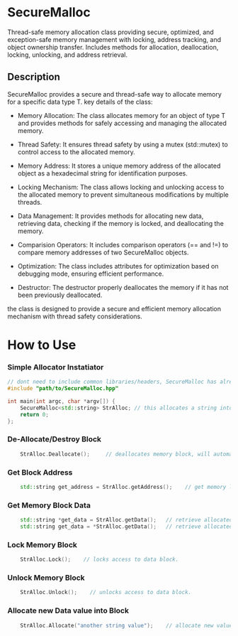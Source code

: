 # SecureMalloc
Thread-safe memory allocation class providing secure, optimized, and exception-safe memory management with locking, address tracking, and object ownership transfer. Includes methods for allocation, deallocation, locking, unlocking, and address retrieval.


## Description
SecureMalloc provides a secure and thread-safe way to allocate memory for a specific data type T. key details of the class:

* Memory Allocation: The class allocates memory for an object of type T and provides methods for safely accessing and managing the allocated memory.

* Thread Safety: It ensures thread safety by using a mutex (std::mutex) to control access to the allocated memory.

* Memory Address: It stores a unique memory address of the allocated object as a hexadecimal string for identification purposes.

* Locking Mechanism: The class allows locking and unlocking access to the allocated memory to prevent simultaneous modifications by multiple threads.

* Data Management: It provides methods for allocating new data, retrieving data, checking if the memory is locked, and deallocating the memory.

* Comparision Operators: It includes comparison operators (== and !=) to compare memory addresses of two SecureMalloc objects.

* Optimization: The class includes attributes for optimization based on debugging mode, ensuring efficient performance.

* Destructor: The destructor properly deallocates the memory if it has not been previously deallocated.

the class is designed to provide a secure and efficient memory allocation mechanism with thread safety considerations.

# How to Use

### Simple Allocator Instatiator

```cpp
// dont need to include common libraries/headers, SecureMalloc has already access to most of them.
#include "path/to/SecureMalloc.hpp"

int main(int argc, char *argv[]) {
    SecureMalloc<std::string> StrAlloc; // this allocates a string into memory.
    return 0;
};
```

### De-Allocate/Destroy Block

```cpp
    StrAlloc.Deallocate();     // deallocates memory block, will automatically call allocated object destructor.
```


### Get Block Address

```cpp
    std::string get_address = StrAlloc.getAddress();    // get memory location where object/data is stored. You should use direct initialization.
```

### Get Memory Block Data

```cpp
    std::string *get_data = StrAlloc.getData();   // retrieve allocated data with read-write access control, returns a pointer to the data
    std::string get_data = *StrAlloc.getData();   // retrieve allocated data with read-only access control, data itself.
```

### Lock Memory Block

```cpp
    StrAlloc.Lock();    // locks access to data block.
```

### Unlock Memory Block

```cpp
    StrAlloc.Unlock();    // unlocks access to data block.
```



### Allocate new Data value into Block

```cpp
    StrAlloc.Allocate("another string value");    // allocate new value
```

